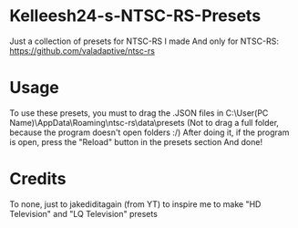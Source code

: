 # Kelleesh24-s-NTSC-RS-Presets
Just a collection of presets for NTSC-RS I made
And only for NTSC-RS: https://github.com/valadaptive/ntsc-rs

# Usage
To use these presets, you must to drag the .JSON files in C:\User\(PC Name)\AppData\Roaming\ntsc-rs\data\presets (Not to drag a full folder, because the program doesn't open folders :/)
After doing it, if the program is open, press the "Reload" button in the presets section
And done!

# Credits
To none, just to jakediditagain (from YT) to inspire me to make "HD Television" and "LQ Television" presets
